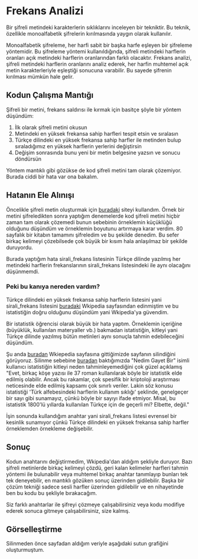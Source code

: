 # Frekans Analizi

Bir şifreli metindeki karakterlerin sıklıklarını inceleyen bir tekniktir. Bu teknik, özellikle monoalfabetik şifrelerin kırılmasında yaygın olarak kullanılır.

Monoalfabetik şifreleme, her harfi sabit bir başka harfe eşleyen bir şifreleme yöntemidir. Bu şifreleme yöntemi kullanıldığında, şifreli metindeki harflerin oranları açık metindeki harflerin oranlarından farklı olacaktır. Frekans analizi, şifreli metindeki harflerin oranlarını analiz ederek, her harfin muhtemel açık metin karakterleriyle eşleştiği sonucuna varabilir. Bu sayede şifrenin kırılması mümkün hale gelir.

## Kodun Çalışma Mantığı

Şifreli bir metini, frekans saldırısı  ile kırmak için basitçe şöyle bir yöntem düşündüm:

1. İlk olarak şifreli metini okusun
2. Metindeki en yüksek frekansa sahip harfleri tespit etsin ve sıralasın
3. Türkçe dilindeki en yüksek frekansa sahip harfler ile metinden bulup sıraladığımız en yüksek harflerin yerlerini değiştirsin
4. Değişim sonrasında bunu yeni bir metin belgesine yazsın ve sonucu döndürsün

Yöntem mantıklı gibi gözükse de kod şifreli metini tam olarak çözemiyor. Burada ciddi bir hata var ona bakalım.

## Hatanın Ele Alınışı

Öncelikle şifreli metin oluşturmak için [buradaki](https://cryptii.com/pipes/alphabetical-substitution) siteyi kullandım. Örnek bir metini şifreledikten sonra yaptığım denemelerde kod şifreli metini hiçbir zaman tam olarak çözemedi bunun sebebinin örneklemin küçüklüğü olduğunu düşündüm ve örneklemin boyutunu artırmaya karar verdim. 80 sayfalık bir kitabın tamamını şifreledim ve bu şekilde denedim. Bu sefer birkaç kelimeyi çözebilsede çok büyük bir kısım hala anlaşılmaz bir şekilde duruyordu.

Burada yaptığım hata sirali_frekans listesinin Türkçe dilinde yazılmış her metindeki harflerin frekanslarının sirali_frekans listesindeki ile aynı olacağını düşünmemdi. 

### Peki bu kanıya nereden vardım?

Türkçe dilindeki en yüksek frekansa sahip harflerin listesini yani sirali_frekans listesini [buradaki](https://tr.wikipedia.org/wiki/T%C3%BCrk_alfabesindeki_harflerin_kullan%C4%B1m_s%C4%B1kl%C4%B1klar%C4%B1) Wkipedia sayfasından edinmiştim ve bu istatistiğin doğru olduğunu düşündüm yani Wkipedia'ya güvendim.

Bir istatistik öğrencisi olarak büyük bir hata yaptım. Örneklemin içeriğine (büyüklük, kullanılan materyaller vb.) bakmadan istatistiğin, kitleyi yani Türkçe dilinde yazılmış bütün metinleri aynı sonuçla tahmin edebileceğini düşündüm. 

Şu anda [buradan](https://tr.wikipedia.org/wiki/T%C3%BCrk_alfabesindeki_harflerin_kullan%C4%B1m_s%C4%B1kl%C4%B1klar%C4%B1) Wkiepedia sayfasına gittiğimizde sayfanın silindiğini görüyoruz. Silinme sebebine [buradan](https://tr.wikipedia.org/wiki/Vikipedi:Silinmeye_aday_sayfalar/T%C3%BCrk_alfabesindeki_harflerin_kullan%C4%B1m_s%C4%B1kl%C4%B1klar%C4%B1) baktığımızda "Nedim Gayet Bir" isimli kullanıcı istatistiğin kitleyi neden tahminleyemediğini çok güzel açıklamış "Evet, birkaç köşe yazısı ile 37 roman kullanılarak böyle bir istatistik elde edilmiş olabilir. Ancak bu rakamlar, çok spesifik bir kriptoloji araştırması neticesinde elde edilmiş kapsamı çok sınırlı veriler. Lakin söz konusu istatistiği 'Türk alfebesindeki harflerin kullanım sıklığı' şeklinde, genelgeçer bir sayı gibi sunamayız, çünkü böyle bir sayıyı ifade etmiyor. Misal, bu istatistik 1800'lü yıllarda kullanılan Türkçe için de geçerli mi? Elbette, değil."

İşin sonunda kullandığım anahtar yani sirali_frekans listesi evrensel bir kesinlik sunamıyor çünkü Türkçe dilindeki en yüksek frekansa sahip harfler örneklemden örnekleme değişebilir. 

## Sonuç

Kodun anahtarını değiştirmedim, Wkipedia'dan aldığım şekliyle duruyor. Bazı şifreli metinlerde birkaç kelimeyi çözdü, geri kalan kelimeler harfleri tahmin yöntemi ile bulunabilir veya muhtemel birkaç anahtar tanımlayıp bunları tek tek deneyebilir, en mantıklı gözüken sonuç üzerinden gidilebilir. Başka bir çözüm tekniği sadece sesli harfler üzerinden gidilebilir ve en nihayetinde ben bu kodu bu şekliyle bırakacağım.

Siz farklı anahtarlar ile şifreyi çözmeye çalışabilirsiniz veya kodu modifiye ederek sonuca gitmeye çalışabilirsiniz, size kalmış.

## Görselleştirme

Silinmeden önce sayfadan aldığım veriyle aşağıdaki sutun grafiğini oluşturmuştum.

